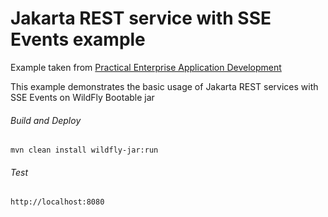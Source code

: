 Jakarta REST service with SSE Events example
=====================================
Example taken from [Practical Enterprise Application Development](http://www.itbuzzpress.com/ebooks/java-ee-7-development-on-wildfly.html)

This example demonstrates the basic usage of Jakarta REST services with SSE Events on WildFly Bootable jar

###### Build and Deploy
```shell
mvn clean install wildfly-jar:run
```

###### Test
```shell
http://localhost:8080
```


